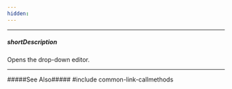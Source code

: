 ```yaml
---
hidden: 
---
```

---
##### shortDescription
Opens the drop-down editor.

---
#####See Also#####
#include common-link-callmethods